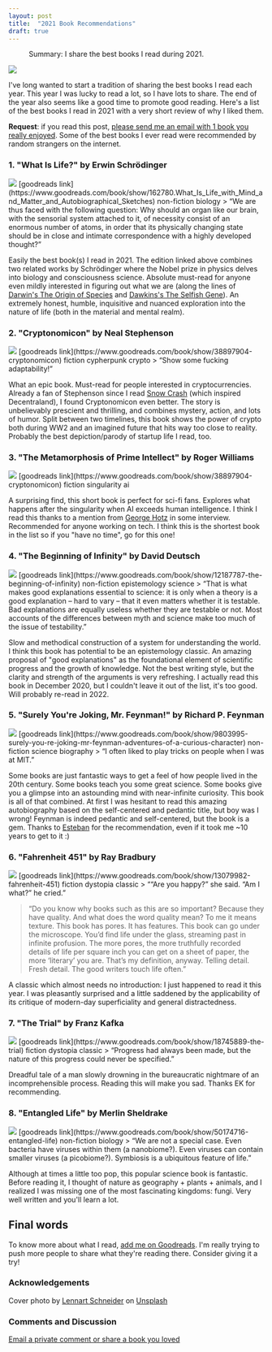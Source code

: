 ```yaml
---
layout: post
title:  "2021 Book Recommendations"
draft: true
---
```

<figure>
  <figcaption style="text-align: left">
  Summary: I share the best books I read during 2021.
  </figcaption>
</figure>
<img class="cover" src="/img/books-2021/cover.jpg">

I've long wanted to start a tradition of sharing the best books I read each year. This year I was lucky to read a lot, so I have lots to share. The end of the year also seems like a good time to promote good reading. Here's a list of the best books I read in 2021 with a very short review of why I liked them. 

**Request**: if you read this post, [please send me an email with 1 book you really enjoyed](mailto:books@maraoz.com). Some of the best books I ever read were recommended by random strangers on the internet. 

### 1. "What Is Life?" by Erwin Schrödinger
<img class="book" src="/img/books-2021/1.jpg">
[goodreads link](https://www.goodreads.com/book/show/162780.What_Is_Life_with_Mind_and_Matter_and_Autobiographical_Sketches)
<span class="badge badge-warning">non-fiction</span> <span class="badge badge-info">biology</span>
> “We are thus faced with the following question: Why should an organ like our brain, with the sensorial system attached to it, of necessity consist of an enormous number of atoms, in order that its physically changing state should be in close and intimate correspondence with a highly developed thought?”

Easily the best book(s) I read in 2021. The edition linked above combines two related works by Schrödinger where the Nobel prize in physics delves into biology and consciousness science. Absolute must-read for anyone even mildly interested in figuring out what we are (along the lines of [Darwin's The Origin of Species](https://www.goodreads.com/book/show/22463.The_Origin_of_Species) and [Dawkins's The Selfish Gene](https://www.goodreads.com/book/show/61535.The_Selfish_Gene)). An extremely honest, humble, inquisitive and nuanced exploration into the nature of life (both in the material and mental realm).


### 2. "Cryptonomicon" by Neal Stephenson 
<img class="book" src="/img/books-2021/2.jpg">
[goodreads link](https://www.goodreads.com/book/show/38897904-cryptonomicon)
<span class="badge badge-success">fiction</span> <span class="badge badge-info">cypherpunk</span> <span class="badge badge-info">crypto</span>
> “Show some fucking adaptability!”

What an epic book. Must-read for people interested in cryptocurrencies. Already a fan of Stephenson since I read [Snow Crash](https://www.goodreads.com/book/show/40651883-snow-crash) (which inspired Decentraland), I found Cryptonomicon even better. The story is unbelievably prescient and thrilling, and combines mystery, action, and lots of humor. Split between two timelines, this book shows the power of crypto both during WW2 and an imagined future that hits way too close to reality. Probably the best depiction/parody of startup life I read, too.   


### 3. "The Metamorphosis of Prime Intellect" by Roger Williams
<img class="book" src="/img/books-2021/3.jpg">
[goodreads link](https://www.goodreads.com/book/show/38897904-cryptonomicon)
<span class="badge badge-success">fiction</span> <span class="badge badge-info">singularity</span> <span class="badge badge-info">ai</span>

A surprising find, this short book is perfect for sci-fi fans. Explores what happens after the singularity when AI exceeds human intelligence. I think I read this thanks to a mention from [George Hotz](https://en.wikipedia.org/wiki/George_Hotz) in some interview. Recommended for anyone working on tech. I think this is the shortest book in the list so if you "have no time", go for this one!

### 4. "The Beginning of Infinity" by David Deutsch
<img class="book" src="/img/books-2021/4.jpg">
[goodreads link](https://www.goodreads.com/book/show/12187787-the-beginning-of-infinity)
<span class="badge badge-warning">non-fiction</span> <span class="badge badge-info">epistemology</span> <span class="badge badge-info">science</span>
> “That is what makes good explanations essential to science: it is only when a theory is a good explanation – hard to vary – that it even matters whether it is testable. Bad explanations are equally useless whether they are testable or not. Most accounts of the differences between myth and science make too much of the issue of testability.”  

Slow and methodical construction of a system for understanding the world. I think this book has potential to be an epistemology classic. An amazing proposal of "good explanations" as the foundational element of scientific progress and the growth of knowledge. Not the best writing style, but the clarity and strength of the arguments is very refreshing. I actually read this book in December 2020, but I couldn't leave it out of the list, it's too good. Will probably re-read in 2022.

### 5. "Surely You're Joking, Mr. Feynman!" by Richard P. Feynman
<img class="book" src="/img/books-2021/5.jpg">
[goodreads link](https://www.goodreads.com/book/show/9803995-surely-you-re-joking-mr-feynman-adventures-of-a-curious-character)
<span class="badge badge-warning">non-fiction</span> <span class="badge badge-info">science</span> <span class="badge badge-info">biography</span>
> “I often liked to play tricks on people when I was at MIT.”  

Some books are just fantastic ways to get a feel of how people lived in the 20th century. Some books teach you some great science. Some books give you a glimpse into an astounding mind with near-infinite curiosity. This book is all of that combined. At first I was hesitant to read this amazing autobiography based on the self-centered and pedantic title, but boy was I wrong! Feynman is indeed pedantic and self-centered, but the book is a gem. Thanks to [Esteban](https://twitter.com/eordano) for the recommendation, even if it took me ~10 years to get to it :) 


### 6. "Fahrenheit 451" by Ray Bradbury
<img class="book" src="/img/books-2021/6.jpg">
[goodreads link](https://www.goodreads.com/book/show/13079982-fahrenheit-451)
<span class="badge badge-warning">fiction</span> <span class="badge badge-info">dystopia</span> <span class="badge badge-info">classic</span>
> ““Are you happy?” she said. “Am I what?” he cried.”  

> “Do you know why books such as this are so important? Because they have quality. And what does the word quality mean? To me it means texture. This book has pores. It has features. This book can go under the microscope. You’d find life under the glass, streaming past in infinite profusion. The more pores, the more truthfully recorded details of life per square inch you can get on a sheet of paper, the more ‘literary’ you are. That’s my definition, anyway. Telling detail. Fresh detail. The good writers touch life often.”  

A classic which almost needs no introduction: I just happened to read it this year. I was pleasantly surprised and a little saddened by the applicability of its critique of modern-day superficiality and general distractedness.


### 7. "The Trial" by Franz Kafka
<img class="book" src="/img/books-2021/7.jpg">
[goodreads link](https://www.goodreads.com/book/show/18745889-the-trial)
<span class="badge badge-warning">fiction</span> <span class="badge badge-info">dystopia</span> <span class="badge badge-info">classic</span>
> “Progress had always been made, but the nature of this progress could never be specified.”   


Dreadful tale of a man slowly drowning in the bureaucratic nightmare of an incomprehensible process. Reading this will make you sad. Thanks EK for recommending. 

### 8. "Entangled Life" by Merlin Sheldrake
<img class="book" src="/img/books-2021/8.jpg">
[goodreads link](https://www.goodreads.com/book/show/50174716-entangled-life)
<span class="badge badge-warning">non-fiction</span> <span class="badge badge-info">biology</span>
> “We are not a special case. Even bacteria have viruses within them (a nanobiome?). Even viruses can contain smaller viruses (a picobiome?). Symbiosis is a ubiquitous feature of life.”     

Although at times a little too pop, this popular science book is fantastic. Before reading it, I thought of nature as geography + plants + animals, and I realized I was missing one of the most fascinating kingdoms: fungi. Very well written and you'll learn a lot. 


## Final words

To know more about what I read, [add me on Goodreads](https://www.goodreads.com/user/show/4384558-manuel-araoz). I'm really trying to push more people to share what they're reading there. Consider giving it a try! 

### Acknowledgements
Cover photo by <a href="https://unsplash.com/@lennartschneider?utm_source=unsplash&utm_medium=referral&utm_content=creditCopyText">Lennart Schneider</a> on <a href="https://unsplash.com/s/photos/books?utm_source=unsplash&utm_medium=referral&utm_content=creditCopyText">Unsplash</a>
  

### Comments and Discussion
[Email a private comment or share a book you loved](mailto:books@maraoz.com)